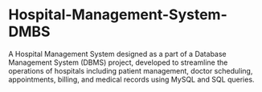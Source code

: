 # Hospital-Management-System-DMBS
A Hospital Management System designed as a part of a Database Management System (DBMS) project, developed to streamline the operations of hospitals including patient management, doctor scheduling, appointments, billing, and medical records using MySQL and SQL queries.
